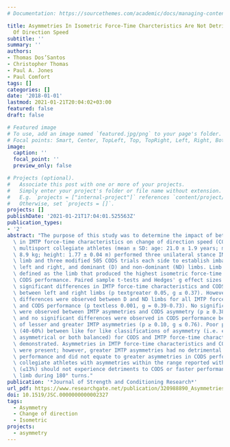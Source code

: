 ```yaml
---
# Documentation: https://sourcethemes.com/academic/docs/managing-content/

title: Asymmetries In Isometric Force-Time Charcteristics Are Not Detrimental To Change
  Of Direction Speed
subtitle: ''
summary: ''
authors:
- Thomas Dos’Santos
- Christopher Thomas
- Paul A. Jones
- Paul Comfort
tags: []
categories: []
date: '2018-01-01'
lastmod: 2021-01-21T20:04:02+03:00
featured: false
draft: false

# Featured image
# To use, add an image named `featured.jpg/png` to your page's folder.
# Focal points: Smart, Center, TopLeft, Top, TopRight, Left, Right, BottomLeft, Bottom, BottomRight.
image:
  caption: ''
  focal_point: ''
  preview_only: false

# Projects (optional).
#   Associate this post with one or more of your projects.
#   Simply enter your project's folder or file name without extension.
#   E.g. `projects = ["internal-project"]` references `content/project/deep-learning/index.md`.
#   Otherwise, set `projects = []`.
projects: []
publishDate: '2021-01-21T17:04:01.525563Z'
publication_types:
- '2'
abstract: "The purpose of this study was to determine the impact of between limb asymmetries\
  \ in IMTP force-time characteristics on change of direction speed (CODS). Twenty\
  \ multisport collegiate athletes (mean ± SD: age: 21.0 ± 1.9 years; mass: 78.7 ±\
  \ 8.9 kg; height: 1.77 ± 0.04 m) performed three unilateral stance IMTP trials per\
  \ limb and three modified 505 CODS trials each side to establish imbalances between\
  \ left and right, and dominant (D) and non-dominant (ND) limbs. Limb dominance was\
  \ defined as the limb that produced the highest isometric force-time value or faster\
  \ CODS performance. Paired sample t-tests and Hedges' g effect sizes revealed no\
  \ significant differences in IMTP force-time characteristics and CODS performance\
  \ between left and right limbs (p textgreater 0.05, g ≤ 0.37). However, significant\
  \ differences were observed between D and ND limbs for all IMTP force-time characteristics\
  \ and CODS performance (p textless 0.001, g = 0.39-0.73). No significant correlations\
  \ were observed between IMTP asymmetries and CODS asymmetry (p ≥ 0.380, r ≤ -0.35),\
  \ and no significant differences were observed in CODS performance between athletes\
  \ of lesser and greater IMTP asymmetries (p ≥ 0.10, g ≤ 0.76). Poor percentage agreements\
  \ (40-60%) between like for like classifications of asymmetry (i.e. either both\
  \ asymmetrical or both balanced) for CODS and IMTP force-time characteristics were\
  \ demonstrated. Asymmetries in IMTP force-time characteristics and CODS performance\
  \ were present; however, greater IMTP asymmetries had no detrimental impact on CODS\
  \ performance and did not equate to greater asymmetries in CODS performance. Therefore,\
  \ collegiate athletes with asymmetries within the range reported within this study\
  \ (≤13%) should not experience detriments to CODS or faster performance from that\
  \ limb during 180° turns."
publication: '*Journal of Strength and Conditioning Research*'
url_pdf: https://www.researchgate.net/publication/320988890_Asymmetries_In_Isometric_Force-Time_Charcteristics_Are_Not_Detrimental_To_Change_Of_Direction_Speed
doi: 10.1519/JSC.0000000000002327
tags:
  - Asymmetry
  - Change of direction
  - Isometric
projects:
  - asymmetry
---
```

